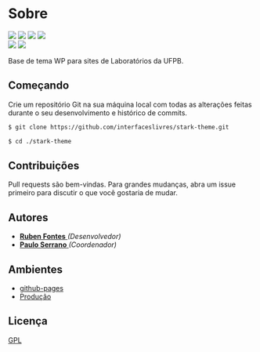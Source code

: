 # Sobre
<img src="https://badgen.net/github/watchers/interfaceslivres/stark-theme"></img>
<img src="https://badgen.net/github/stars/interfaceslivres/stark-theme"></img>
<img src="https://badgen.net/github/forks/interfaceslivres/stark-theme"></img>
<img src="https://badgen.net/github/issues/interfaceslivres/stark-theme"></img>
<br>
<img src="https://badgen.net/github/contributors/interfaceslivres/stark-theme"></img>
<img src="https://badgen.net/github/license/interfaceslivres/stark-theme"></img>
<p>Base de tema WP para sites de Laboratórios da UFPB.</p>

## Começando
Crie um repositório Git na sua máquina local com todas as alterações feitas durante o seu desenvolvimento e histórico de commits.

```bash
$ git clone https://github.com/interfaceslivres/stark-theme.git
```
```bash
$ cd ./stark-theme
```

## Contribuições
Pull requests são bem-vindas. Para grandes mudanças, abra um issue primeiro para discutir o que você gostaria de mudar.

## Autores
* <a href="https://rubenfontes.github.io">**Ruben Fontes** </a>*(Desenvolvedor)*
* <a href="http://paulohsms.com/">**Paulo Serrano** </a>*(Coordenador)*

## Ambientes
- <a href="https://rubenfontes.github.io/stark-theme/">github-pages</a>
- <a href="https://stark-theme.vercel.app/">Produção</a>

## Licença
[GPL](https://github.com/interfaceslivres/stark-theme/blob/main/LICENSE)
